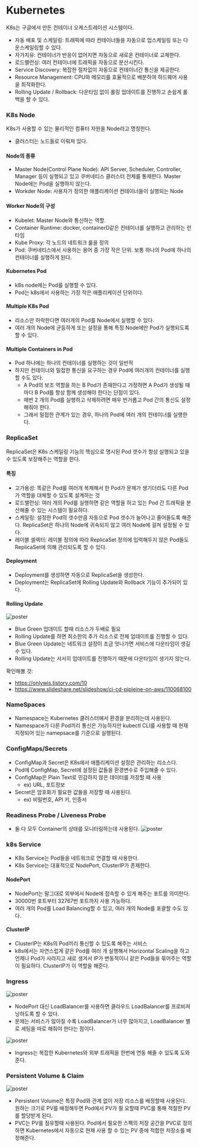 # Kubernetes

K8s는 구글에서 만든 컨테이너 오케스트레이션 시스템이다.

- 자동 배포 및 스케일링: 트래픽에 따라 컨테이너들을 자동으로 업스케일링 또는 다운스케일링할 수 있다.
- 자가치유: 컨테이너가 반응이 없어지면 자동으로 새로운 컨테이너로 교체한다.
- 로드밸런싱: 여러 컨테이너에 트래픽을 자동으로 분산시킨다.
- Service Discovery: 복잡한 절차없이 자동으로 컨테이너간 통신을 제공한다.
- Resource Management: CPU와 메모리를 효율적으로 배분하여 하드웨어 사용을 최적화한다.
- Rolling Update / Rollback: 다운타임 없이 롤링 업데이트를 진행하고 손쉽게 롤백을 할 수 있다.

### K8s Node

K8s가 사용할 수 있는 물리적인 컴퓨터 자원을 Node라고 명칭한다.

- 클러스터는 노드들로 이뤄져 있다.

#### Node의 종류

- Master Node(Control Plane Node): API Server, Scheduler, Controller, Manager 등이 실행되고 있고 쿠버네티스 클러스터 전체를 통제한다. Master Node에는 Pod을 실행하지 않는다.
- Workder Node: 사용자가 정의한 애플리케이션 컨테이너들이 실행되는 Node

#### Worker Node의 구성

- Kubelet: Master Node와 통신하는 역할.
- Container Runtime: docker, containerD같은 컨테이너를 실행하고 관리하는 런타임
- Kube Proxy: 각 노드의 네트워크 룰을 정의
- Pod: 쿠버네티스에서 사용하는 용어 중 가장 작은 단위. 보통 하나의 Pod에 하나의 컨테이너를 실행하게 된다.

#### Kubernetes Pod

- k8s node에는 Pod를 실행할 수 있다.
- Pod는 k8s에서 사용하는 가장 작은 애플리케이션 단위이다.

#### Multiple K8s Pod

- 리소스만 허락한다면 여러개의 Pod를 Node에서 실행할 수 있다.
- 여러 개의 Node에 균등하게 또는 설정을 통해 특정 Node에만 Pod가 실행되도록 할 수 있다.

#### Multiple Containers in Pod

- Pod 하나에는 하나의 컨테이너를 실행하는 것이 일반적
- 하지만 컨테이너와 밀접한 통신을 요구하는 경우 Pod에 여러개의 컨테이너를 실행할 수도 있다.
  - A Pod의 보조 역할을 하는 B Pod가 존재한다고 가정하면 A Pod가 생성될 때마다 B Pod를 항상 함께 생성해야 한다는 단점이 있다.
  - 매번 2 개의 Pod를 실행하고 삭제하려면 매우 번거롭고 Pod 간의 통신도 설정해줘야 한다.
  - 그래서 밀접한 관계가 있는 경우, 하나의 Pod에 여러 개의 컨테이너를 실행한다.

### ReplicaSet

ReplicaSet은 K8s 스케일링 기능의 핵심으로 명시된 Pod 갯수가 항상 실행되고 있을 수 있도록 보장해주는 역할을 한다.

#### 특징

- 고가용성: 똑같은 Pod를 여러개 복제해서 한 Pod가 문제가 생기더라도 다른 Pod가 역할을 대체할 수 있도록 설계하는 것
- 로드밸런싱: 여러 개의 Pod를 실행하면 같은 역할을 하고 있는 Pod 간 트래픽을 분산해줄 수 있는 시스템이 필요하다.
- 스케일링: 설정한 Pod의 갯수만큼 자동으로 Pod 갯수가 늘어나고 줄어들도록 해준다. ReplicaSet은 하나의 Node에 귀속되지 않고 여러 Node에 걸쳐 설정될 수 있다.
- 레이블 셀렉터: 레이블 정의에 따라 ReplicaSet 정의에 입력해두지 않은 Pod들도 ReplicaSet에 의해 관리되도록 할 수 있다.

#### Deployment

- Deployment를 생성하면 자동으로 ReplicaSet을 생성한다.
- Deployment는 ReplicaSet에 Rolling Update와 Rollback 기능이 추가되어 있다.

#### Rolling Update

![poster](./images/rolling-update.png)

- Blue Green 업데이트 할때 리소스가 두배로 필요
- Rolling Update를 하면 최소한의 추가 리소스로 전체 업데이트를 진행할 수 있다.
- Blue Green Update는 네트워크 설정이 조금 엇나가면 서비스에 다운타임이 생길 수 있다.
- Rolling Update는 서서히 업데이트를 진행하기 때문에 다운타임이 생기지 않는다.

확인해볼 것:

- https://onlywis.tistory.com/10
- https://www.slideshare.net/slideshow/ci-cd-pipleine-on-aws/110068100

### NameSpaces

- Namespace는 Kubernetes 클러스터에서 환경을 분리하는데 사용된다.
- Namespace가 다른 Pod끼리 통신은 가능하지만 kubectl CLI를 사용할 때 현재 지정되어 있는 namepsace를 기준으로 실행된다.

### ConfigMaps/Secrets

- ConfigMap과 Secret은 K8s에서 애플리케이션 설정은 관리하는 리소스다.
- Pod에 ConfigMap, Secret에 설정된 값들을 환경변수로 주입해줄 수 있다.
- ConfigMap은 Plain Text로 민감하지 않은 데이터를 저장할 때 사용
  - ex) URL, 포트정보
- Secret은 암호화가 필요한 값들을 저장할 때 사용된다.
  - ex) 비밀번호, API 키, 인증서

### Readiness Probe / Liveness Probe

- 둘 다 모두 Container의 상태를 모니터링하는데 사용된다.
  ![poster](./images/probe.png)

### k8s Service

- K8s Service는 Pod들을 네트워크로 연결할 때 사용한다.
- K8s Service는 대표적으로 NodePort, ClusterIP가 존재한다.

#### NodePort

- NodePort는 말그대로 외부에서 Node에 접속할 수 있게 해주는 포트를 의미한다.
- 30000번 포트부터 32767번 포트까지 사용 가능하다.
- 여러 개의 Pod를 Load Balancing할 수 있고, 여러 개의 Node를 포괄할 수도 있다.

#### ClusterIP

- ClusterIP는 K8s의 Pod끼리 통신할 수 있도록 해주는 서비스
- k8s에서는 자연스럽게 같은 Pod를 여러 개 실행해서 Horizontal Scaling을 하고 언제나 Pod가 사라지고 새로 생겨서 IP가 변동적이니 같은 Pod들을 묶어주는 역할이 필요하다. ClusterIP가 이 역할을 해준다.

### Ingress

![poster](./images/ingress1.png)

- NodePort 대신 LoadBalancer를 사용하면 클라우드 LoadBalancer를 프로비져닝하도록 할 수 있다.
- 문제는 서비스가 많아질 수록 LoadBalancer가 너무 많아지고, LoadBalancer 별로 세팅을 따로 해줘야 한다는 점이다.

![poster](./images/ingress2.png)

- Ingress는 복잡한 Kubernetes와 외부 트래픽을 한번에 연동 해줄 수 있도록 도와준다.

### Persistent Volume & Claim

![poster](./images/persistent-volume_claim.png)

- Persistent Volume은 특정 Pod와 관계 없이 저장 리소스를 배정할때 사용된다. 원하는 크기로 PV를 배정해두면 Pod에서 PV가 필
  요할때 PVC를 통해 적절한 PV를 할당받게 된다.
- PVC는 PV를 점유할때 사용된다. Pod에서 필요한 스펙의 저장 공간을 PVC로 정의하면 Kubernetes에서 자동으로 현재 사용 할 수
  있는 PV 중에 적합한 저장소를 배정해준다.
